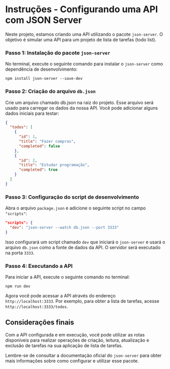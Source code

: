 # Instruções - Configurando uma API com JSON Server
Neste projeto, estamos criando uma API utilizando o pacote `json-server`. O objetivo é simular uma API para um projeto de lista de tarefas (todo list).

### Passo 1: Instalação do pacote `json-server`
No terminal, execute o seguinte comando para instalar o `json-server` como dependência de desenvolvimento:

```shel
npm install json-server --save-dev
```
### Passo 2: Criação do arquivo `db.json`
Crie um arquivo chamado db.json na raiz do projeto. Esse arquivo será usado para carregar os dados da nossa API. Você pode adicionar alguns dados iniciais para testar:

```json
{
  "todos": [
    {
      "id": 1,
      "title": "Fazer compras",
      "completed": false
    },
    {
      "id": 2,
      "title": "Estudar programação",
      "completed": true
    }
  ]
}
```
### Passo 3: Configuração do script de desenvolvimento
Abra o arquivo `package.json` e adicione o seguinte script no campo `"scripts"`:

```json
"scripts": {
  "dev": "json-server --watch db.json --port 3333"
}
```
Isso configurará um script chamado `dev` que iniciará o `json-server` e usará o arquivo `db.json` como a fonte de dados da API. O servidor será executado na porta `3333`.

### Passo 4: Executando a API
Para iniciar a API, execute o seguinte comando no terminal:

```shel
npm run dev
```
Agora você pode acessar a API através do endereço `http://localhost:3333`. Por exemplo, para obter a lista de tarefas, acesse `http://localhost:3333/todos`.

## Considerações finais
Com a API configurada e em execução, você pode utilizar as rotas disponíveis para realizar operações de criação, leitura, atualização e exclusão de tarefas na sua aplicação de lista de tarefas.

Lembre-se de consultar a documentação oficial do `json-server` para obter mais informações sobre como configurar e utilizar esse pacote.